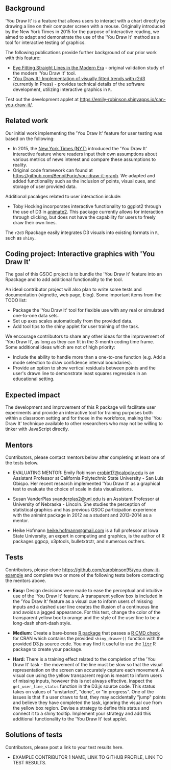 <!-- https://github.com/rstats-gsoc/gsoc2023 -->

## Background

<!-- 
Explain the motivation for your coding project. What problem would it solve?
-->

<!-- 
Initial studies in the 20th century explored the use of fitting lines by eye through a set
of points. Common methods of fitting trends by eye involved maneuvering a string, black thread, or ruler until the fit was suitable, then drawing the line through the set of points. While psychologists and statisticians have been using eye-fitting techniques to assess our innate perceptual statistical modeling abilities, news organizations have used similar techniques in order to draw readers in and demonstrate the difference between readers’ assumptions and reality. 

In 2015, the New York Times (NYT) introduced an interactive feature, called ‘You Draw It’, where readers input their own assumptions about various metrics of news interest and compare these assumptions to reality. The NYT team used Data Driven Documents (D3), a JavaScript library that allows readers to interact with a chart directly by drawing a line on their computer screen with a mouse. This feature was originally introduced as a tool for interactive reading to inform readers in efforts to reduce misconceptions and aid in storytelling.
-->

‘You Draw It’ is a feature that allows users to interact with a chart directly by drawing a line on their computer screen with a mouse. Originally introduced by the New York Times in 2015 for the purpose of interactive reading, we aimed to adapt and demonstrate the use of the 'You Draw It' method as a tool for interactive testing of graphics.

The following publications provide further background of our prior work with this feature:

+ [Eye Fitting Straight Lines in the Modern Era](https://www.tandfonline.com/doi/full/10.1080/10618600.2022.2140668) - original validation study of the modern 'You Draw It' tool.
+ [‘You Draw It’: Implementation of visually fitted trends with r2d3](https://earobinson95.github.io/sdss-2022-you-draw-it-manuscript/2022-sdss-you-draw-it-manuscript.pdf) (currently In Press) - provides technical details of the software
development, utilizing interactive graphics in `R`.

Test out the development applet at <https://emily-robinson.shinyapps.io/can-you-draw-it/>.

## Related work

<!-- 
What other R packages with similar functionality already exist? Why
aren't they good enough?
-->

Our initial work implementing the 'You Draw It' feature for user testing was based on the following:

+ In 2015, the [New York Times (NYT)](https://www.nytimes.com/interactive/2015/05/28/upshot/you-draw-it-how-family-income-affects-childrens-college-chances.html) introduced the 'You Draw It' interactive feature where readers input their own assumptions about various metrics of news interest and compare these assumptions to reality.
+ Original code framework can found at <https://github.com/BenoitFuric/you-draw-it-graph>. We adapted and added functionality such as the inclusion of points, visual cues, and storage of user provided data.

Additional pacakges related to user interaction include:

+ Toby Hocking incorporates interactive functionality to ggplot2 through the use of D3 in [animate2](https://github.com/tdhock/animint2). This package currently allows for interaction through clicking, but does not have the capability for users to freely draw their own lines.

The `r2d3` Rpackage easily integrates D3 visuals into existing formats in `R`, such as `shiny`.

## Coding project: Interactive graphics with 'You Draw It'

<!-- 
What exactly do you want your contributor to code in the 10 week coding period?
What functions? What do they do? Docs? Tests? Vignettes?
-->

The goal of this GSOC project is to bundle the 'You Draw It' feature into an Rpackage and to add additional functionality to the tool.

An ideal contributor project will also plan to write some tests and documentation (vignette, web page, blog). Some important items from the TODO list:

+ Package the 'You Draw It' tool for flexible use with any real or simulated one-to-one data sets.
+ Set up axes scales automatically from the provided data.
+ Add tool tips to the shiny applet for user training of the task.

We encourage contributors to share any other ideas for the improvement of 'You Draw It', as long as they can fit in the 3-month coding time frame. Some additional ideas which are not of high priority:

+ Include the ability to handle more than a one-to-one function (e.g. Add a mode selection to draw confidence interval boundaries).
+ Provide an option to show vertical residuals between points and the user's drawn line to demonstrate least squares regression in an educational setting.


## Expected impact

<!-- 
Mentors, please explain how this project will produce a useful package
for the R community.
-->

The development and improvement of this R package will facilitate user experiments and provide an interactive tool for training purposes both within a classroom setting and for those in the workforce, making the 'You Draw It' technique available to other researchers who may not be willing to tinker with JavaScript directly.

## Mentors

<!-- 
MENTORS: fill in this part. each project needs 2 mentors. One should
be an expert R programmer with previous package development
experience, and the other can be a domain expert in some other field
or application area (optimization, bioinformatics, machine learning,
data viz, etc). Ideally one of the two mentors should have previous
experience with GSOC (either as a contributor or mentor). Please provide
contact info for each mentor, along with qualifications.

IMPORTANT: you MUST write "EVALUATING" for one mentor, who will be
required to do the three evaluations of the contributor during the
summer. In previous years we have had issues with mentors who do not
fill in evaluations, and when this happens R project is penalized
(money is taken away), although contributors are not penalized (contributors
are passed by default if no mentor eval is submitted). Therefore one
mentor must take responsibility for doing the evaluations, and you
must indicate that here, and your contributor must indicate that as well
in the application. If it is not clear which mentor will be the
EVALUATING mentor then your project will not be accepted. Example:
-->

Contributors, please contact mentors below after completing at least one
of the tests below.

- EVALUATING MENTOR: Emily Robinson <erobin17@calpoly.edu> is an Assistant Professor at California Polytechnic State University - San Luis Obispo. Her recent research implemented 'You Draw It' as a graphical test to evaluate the choice of scale in data visualizations.

- Susan VanderPlas <svanderplas2@unl.edu> is an Assistant Professor at University of Nebraska - Lincoln. She studies the perception of statistical graphics and has previous GSOC participation experience with the animint package in 2012 as a student and 2013-2014 as a mentor.

- Heike Hofmann <heike.hofmann@gmail.com> is a full professor at Iowa State University, an expert in computing and graphics, is the author of R packages ggpcp, x3ptools, bulletxtrctr, and numerous outhers.


## Tests

<!-- 
MENTORS: write several tests that potential contributors can do to
demonstrate their capabilities for this particular project.  Ask some
hard questions that will give you insight about how the contributors write
code to solve problems. You'll see that the harder the questions that
you ask, the easier it will be for you to choose between the contributors
that apply for your project!  Please modify the suggestions below to
make them specific for your project.

- Easy: something that any useR should be able to do, e.g. download
  some existing package listed in the Related Work, and run it on some
  example data.
- Medium: something a bit more complicated. You can encourage contributors
  to write a script or some functions that show their R coding
  abilities.
- Hard: Can the contributor write a package with Rd files, tests, and
  vignettes? If your package interfaces with non-R code, can the
  contributor write in that other language?
-->

Contributors, please clone <https://github.com/earobinson95/you-draw-it-example> and complete two or more of the following tests before contacting the mentors above.

+ **Easy:** Design decisions were made to ease the perceptual and intuitive use of the 'You Draw It' feature. A transparent yellow box is included in the 'You Draw It' feature as a visual cue to inform users of missing inputs and a dashed user line creates the illusion of a continuous line and avoids a jagged appearance. For this test, change the color of the transparent yellow box to orange and the style of the user line to be a long-dash short-dash style.

- **Medium:** Create a bare-bones [R package](https://r-pkgs.org/) that passes a [R CMD check](https://r-pkgs.org/R-CMD-check.html) for CRAN which contains the provided `shiny_drawer()` function with the provided D3.js source code. You may find it useful to use the [`litr`](http://faculty.marshall.usc.edu/jacob-bien/litr/docs/#:~:text=The%20litr%20R%20package%20lets,html%20file.) R package to create your package.

- **Hard:** There is a training effect related to the completion of the 'You Draw It' task - the movement of the line must be slow so that the visual representation on the screen can accurately capture each movement. A visual cue using the yellow transparent region is meant to inform users of missing inputs, however this is not always effective. Inspect the `get_user_line_status` function in the D3.js source code. This status takes on values of "unstarted", "done", or "in progress". One of the issues is that if a user draws to fast, they may accidentally "jump" points and believe they have completed the task, ignoring the visual cue from the yellow box region. Devise a strategy to define this status and connect it to a shiny tooltip. Implement your strategy and add this additional functionality to the 'You Draw It' test applet.

<!-- 
Create an R package as described in the Medium test and add documentation to the `shiny_drawer()` function.
-->

## Solutions of tests

Contributors, please post a link to your test results here.
- EXAMPLE CONTRIBUTOR 1 NAME, LINK TO GITHUB PROFILE, LINK TO TEST
  RESULTS.
